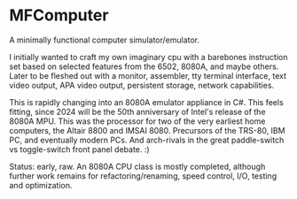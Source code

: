 # MFComputer
A minimally functional computer simulator/emulator.  

I initially wanted to craft my own imaginary cpu with a barebones instruction set based on selected features from the 6502, 8080A, and maybe others.  Later to be fleshed out with a monitor, assembler, tty terminal interface, text video output, APA video output, persistent storage, network capabilities.

This is rapidly changing into an 8080A emulator appliance in C#.  This feels fitting, since 2024 will be the 50th anniversary of Intel's release of the 8080A MPU.  This was the processor for two of the very earliest home computers, the Altair 8800 and IMSAI 8080.  Precursors of the TRS-80, IBM PC, and eventually modern PCs.  And arch-rivals in the great paddle-switch vs toggle-switch front panel debate. :)

Status: early, raw.  An 8080A CPU class is mostly completed, although further work remains for refactoring/renaming, speed control, I/O, testing and optimization.
